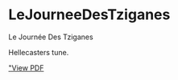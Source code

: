 # LeJourneeDesTziganes
Le Journée Des Tziganes

Hellecasters tune.

<p> <a href="https://github.com/petefarmer/LeJourneeDesTziganes/Main.pdf">"View PDF</a></p>
